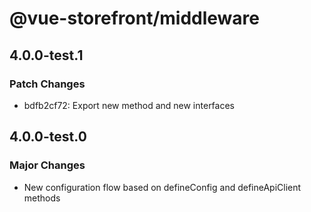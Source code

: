 # @vue-storefront/middleware

## 4.0.0-test.1

### Patch Changes

- bdfb2cf72: Export new method and new interfaces

## 4.0.0-test.0

### Major Changes

- New configuration flow based on defineConfig and defineApiClient methods
